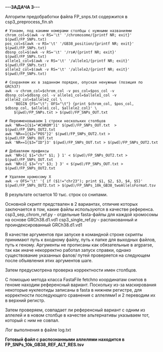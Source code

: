 **---ЗАДАЧА 3---**

Алгоритм предобработки файла FP_snps.txt содержится в csp3_preprocess_fin.sh

```
# Узнаем, под какими номерами столбцы с нужными названиями
chrom_col=$(awk -v RS='\t' '/chromosome/{printf NR; exit}' $(pwd)/FP_SNPs.txt)
pos_col=$(awk -v RS='\t' '/GB38_position/{printf NR; exit}' $(pwd)/FP_SNPs.txt)
dbsnp_col=$(awk -v RS='\t' '/rs#/{printf NR; exit}' $(pwd)/FP_SNPs.txt)
allele1_col=$(awk -v RS='\t' '/allele1/{printf NR; exit}' $(pwd)/FP_SNPs.txt)
allele2_col=$(awk -v RS='\t' '/allele2/{printf NR; exit}' $(pwd)/FP_SNPs.txt)

# Сохраняем их в заданном порядке, опуская ненужные (позиция по GRCh37) 
awk -v chrom_col=$chrom_col -v pos_col=$pos_col -v dbsnp_col=$dbsnp_col -v allele1_col=$allele1_col -v allele2_col=$allele2_col \
	'BEGIN {FS="\t"; OFS="\t"} {print $chrom_col, $pos_col, $dbsnp_col, $allele1_col, $allele2_col}' \
	$(pwd)/FP_SNPs.txt > $(pwd)/FP_SNPs_OUT.txt

# Переименовываем 1 строки нескольких столбцов
awk 'NR==1{$1="#CHROM"}1' $(pwd)/FP_SNPs_OUT.txt  > $(pwd)/FP_SNPs_OUT2.txt
awk 'NR==1{$2="POS"}2' $(pwd)/FP_SNPs_OUT2.txt > $(pwd)/FP_SNPs_OUT.txt
awk 'NR==1{$3="ID"}3' $(pwd)/FP_SNPs_OUT.txt > $(pwd)/FP_SNPs_OUT2.txt

# Добавляем префиксы 
awk 'NR>1{ $1="chr" $1; } 1' < $(pwd)/FP_SNPs_OUT2.txt > $(pwd)/FP_SNPs_OUT.txt
awk 'NR>1{ $3="rs" $3; } 3' < $(pwd)/FP_SNPs_OUT.txt > $(pwd)/FP_SNPs_OUT2.txt

# Удаляем хромосому X
awk -v OFS='\t' '{ if ($1!="chr23"); print $1, $2, $3, $4, $5}' $(pwd)/FP_SNPs_OUT2.txt > $(pwd)/FP_SNPs_10k_GB38_twoAllelsFormat.tsv
```
В результате остается 10 тыс. строк со снипами.

Основной скрипт предствален в 2 вариантах, отличие которых заключается в том, какие файлы используются в качестве референса.
csp3_sep_chrom_ref.py - отдельные fasta-файлы для каждой хромосомы на основе GRCh38.d1.vd1
csp3_single_ref.py - распакованный и проиндексированный GRCh38.d1.vd1

В качестве аргументов при запуске в командной строке скрипты принимают путь к входному файлу, путь к папке для выходных файлов, путь к геному.
Аргументы не прописаны как обязательные в argparse, так как иначе некорректно работал запуск справки, однако существование указанных фалов/ путей проверяется на следующем после объявления этих аргументов шаге.

Затем предусмотрена проверка корректности имен столбцов.

С помощью метода класса FastaFile fetchпо координатам снипов в геноме находим референсный вариант. Поскольку из-за маскирования некоторые нуклеотиды записаны в fasta в нижнем регистре, для корректности последующего сравнения с аллелями1 и 2 переводим их в верхний регистр.

Затем проверяем, совпадает ли референсный вариант с одним из аллелей и в новом столбце в качестве альтернативы указываем тот, который с ним не совпал.

Лог выполнения в файле log.txt

**Готовый файл с распознанными аллелями находится в FP_SNPs_10k_GB38_REF_ALT_RES.tsv**
